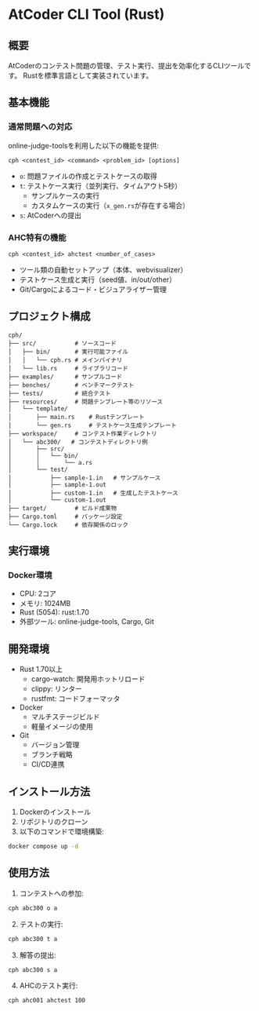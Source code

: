 # AtCoder CLI Tool (Rust)

## 概要

AtCoderのコンテスト問題の管理、テスト実行、提出を効率化するCLIツールです。
Rustを標準言語として実装されています。

## 基本機能

### 通常問題への対応
online-judge-toolsを利用した以下の機能を提供:
```
cph <contest_id> <command> <problem_id> [options]
```

- `o`: 問題ファイルの作成とテストケースの取得
- `t`: テストケース実行（並列実行、タイムアウト5秒）
  - サンプルケースの実行
  - カスタムケースの実行（`x_gen.rs`が存在する場合）
- `s`: AtCoderへの提出

### AHC特有の機能
```
cph <contest_id> ahctest <number_of_cases>
```
- ツール類の自動セットアップ（本体、webvisualizer）
- テストケース生成と実行（seed値、in/out/other）
- Git/Cargoによるコード・ビジュアライザー管理

## プロジェクト構成
```
cph/
├── src/           # ソースコード
│   ├── bin/       # 実行可能ファイル
│   │   └── cph.rs # メインバイナリ
│   └── lib.rs     # ライブラリコード
├── examples/      # サンプルコード
├── benches/       # ベンチマークテスト
├── tests/         # 統合テスト
├── resources/     # 問題テンプレート等のリソース
│   └── template/
│       ├── main.rs    # Rustテンプレート
│       └── gen.rs     # テストケース生成テンプレート
├── workspace/     # コンテスト作業ディレクトリ
│   └── abc300/   # コンテストディレクトリ例
│       ├── src/
│       │   └── bin/
│       │       └── a.rs
│       └── test/
│           ├── sample-1.in   # サンプルケース
│           ├── sample-1.out
│           ├── custom-1.in   # 生成したテストケース
│           └── custom-1.out
├── target/        # ビルド成果物
├── Cargo.toml     # パッケージ設定
└── Cargo.lock     # 依存関係のロック
```

## 実行環境

### Docker環境
- CPU: 2コア
- メモリ: 1024MB
- Rust (5054): rust:1.70
- 外部ツール: online-judge-tools, Cargo, Git

## 開発環境
- Rust 1.70以上
  - cargo-watch: 開発用ホットリロード
  - clippy: リンター
  - rustfmt: コードフォーマッタ
- Docker
  - マルチステージビルド
  - 軽量イメージの使用
- Git
  - バージョン管理
  - ブランチ戦略
  - CI/CD連携

## インストール方法

1. Dockerのインストール
2. リポジトリのクローン
3. 以下のコマンドで環境構築:
```bash
docker compose up -d
```

## 使用方法

1. コンテストへの参加:
```bash
cph abc300 o a
```

2. テストの実行:
```bash
cph abc300 t a
```

3. 解答の提出:
```bash
cph abc300 s a
```

4. AHCのテスト実行:
```bash
cph ahc001 ahctest 100
``` 